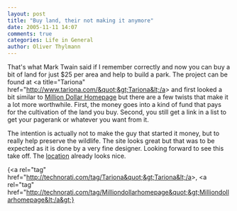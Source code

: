 ```yaml
---
layout: post
title: "Buy land, their not making it anymore"
date: 2005-11-11 14:07
comments: true
categories: Life in General
author: Oliver Thylmann
---
```





That's what Mark Twain said if I remember correctly and now you can buy a bit of land for just $25 per area and help to build a park. The project can be found at &lt;a title=&quot;Tariona&quot; href=&quot;http://www.tariona.com/&quot;&gt;Tariona&lt;/a&gt; and first looked a bit similar to [Million Dollar Homepage](http://www.milliondollarhomepage.com) but there are a few twists that make it a lot more worthwhile. First, the money goes into a kind of fund that pays for the cultivation of the land you buy. Second, you still get a link in a list to get your pagerank or whatever you want from it.

The intention is actually not to make the guy that started it money, but to really help preserve the wildlife. The site looks great but that was to be expected as it is done by a very fine designer. Looking forward to see this take off. The [location](http://www.tariona.com/where) already looks nice.

{&lt;a rel=&quot;tag&quot; href=&quot;http://technorati.com/tag/Tariona&quot;&gt;Tariona&lt;/a&gt;, &lt;a rel=&quot;tag&quot; href=&quot;http://technorati.com/tag/Milliondollarhomepage&quot;&gt;Milliondollarhomepage&lt;/a&gt;}


